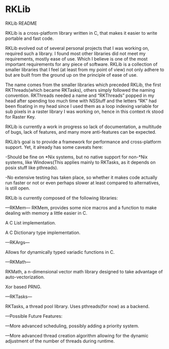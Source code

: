 RKLib
=====
RKLib README

RKLib is a cross-platform library written in C, that makes it easier to write portable and fast code.

RKLib evolved out of several personal projects that I was working on, required such a library. I found most other libraries did not meet my requirements, mostly ease of use. Which I believe is one of the most important requirements for any piece of software. RKLib is a collection of smaller libraries that I feel (at least from my point of view) not only adhere to but are built from the ground up on the principle of ease of use.

The name comes from the smaller libraries which preceded RKLib, the first RKThreads(which became RKTasks), others simply followed the naming convention. RKThreads needed a name and “RKThreads” popped  in my head after spending too much time with NSStuff and the letters “RK” had been floating in my head since I used them as a loop indexing variable for sub pixels in a raster library I was working on, hence in this context rk stood for Raster Key.

RKLib is currently a work in progress so lack of documentation, a multitude of bugs, lack of features, and many more anti-features can be expected.

RKLib’s goal is to provide a framework for performance and cross-platform support. Yet, it already has some caveats here:

-Should be fine on *Nix systems, but no native support for non-*Nix systems, like Windows(This applies mainly to RKTasks, as it depends on posix stuff like pthreads).

-No extensive testing has taken place, so whether it makes code actually run faster or not or even perhaps slower at least compared to alternatives, is still open. 

RKLib is currently composed of the following libraries:

—RKMem—
RKMem, provides some nice macros and a function to make dealing with memory a little easier in C.

A C List implementation.

A C Dictionary type implementation.

—RKArgs—

Allows for dynamically typed variadic functions in C.

—RKMath—

RKMath, a n-dimensional vector math library designed to take advantage of auto-vectorization.

Xor based PRNG.

—RKTasks—

RKTasks, a thread pool library. Uses pthreads(for now) as a backend.

—Possible Future Features:

—More advanced scheduling, possibly adding a priority system.

—More advanced thread creation algorithm allowing for the dynamic adjustment of the number of threads during runtime.
